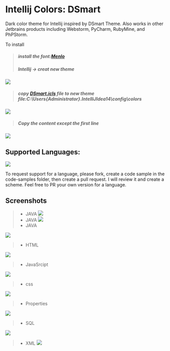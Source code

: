 Intellij Colors: DSmart
=========================================

Dark color theme for Intellij inspired by DSmart Theme. Also works in other Jetbrains products including Webstorm, PyCharm, RubyMine, and PhPStorm.

To install
> ##### install the font:[Menlo ](DSmart/font/installFont.md)
> ##### Intellij -> creat new theme

  ![](DSmart/createNewTheme.png)
> ##### copy [DSmart.icls](DSmart/DSmart.icls) file to new theme file:C:\Users\{Administrator}\.IntelliJIdea14\config\colors

  ![](DSmart/copyFile.png)
> #####  Copy the content except the first line

   ![](DSmart/CopyeContent.png)


## Supported Languages:
![](supprotedLanguages.png)


To request support for a language, please fork, create a code sample in the code-samples folder, then create a pull request. I will review it and create a scheme. Feel free to PR your own version for a language.

## Screenshots

> *   JAVA
![](DSmart/Screenshots/java001.png)
> *   JAVA
![](DSmart/Screenshots/java002.png)
> *   JAVA

![](DSmart/Screenshots/java003.png)
> *   HTML

![](DSmart/Screenshots/html001.png)
> *   JavaSrcipt

![](DSmart/Screenshots/js001.png)
> *   css

![](DSmart/Screenshots/css.png)

> *   Properties

![](DSmart/Screenshots/properties001.png)

> *   SQL

![](DSmart/Screenshots/sql.png)

> *   XML
![](DSmart/Screenshots/xml001.png)

